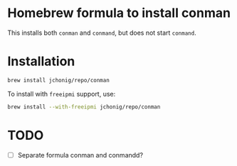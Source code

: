 # Homebrew formula to install conman

This installs both `conman` and `conmand`, but does not start `conmand`.

# Installation

```bash
brew install jchonig/repo/conman
```

To install with `freeipmi` support, use:

```bash
brew install --with-freeipmi jchonig/repo/conman
```

# TODO

+ [ ] Separate formula conman and conmandd?

